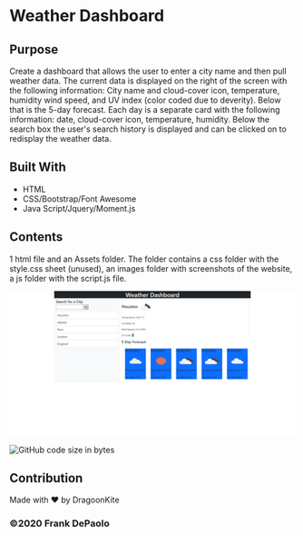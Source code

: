 # Weather Dashboard

## Purpose
Create a dashboard that allows the user to enter a city name and then pull weather data. The current data is displayed on the right of the screen with the following information: City name and cloud-cover icon, temperature, humidity wind speed, and UV index (color coded due to deverity). Below that is the 5-day forecast. Each day is a separate card with the following information: date, cloud-cover icon, temperature, humidity. Below the search box the user's search history is displayed and can be clicked on to redisplay the weather data.

## Built With
* HTML
* CSS/Bootstrap/Font Awesome
* Java Script/Jquery/Moment.js

## Contents
1 html file and an Assets folder. The folder contains a css folder with the style.css sheet (unused), an images folder with screenshots of the website, a js folder with the script.js file.

![Screenshot](./assets/images/wdash.png)

![GitHub code size in bytes](https://img.shields.io/github/languages/code-size/DragoonKite/weather-dashboard)

## Contribution
Made with ❤️ by DragoonKite

### ©️2020 Frank DePaolo